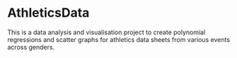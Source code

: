 # AthleticsData
This is a data analysis and visualisation project to create polynomial regressions and scatter graphs for athletics data sheets from various events across genders.
